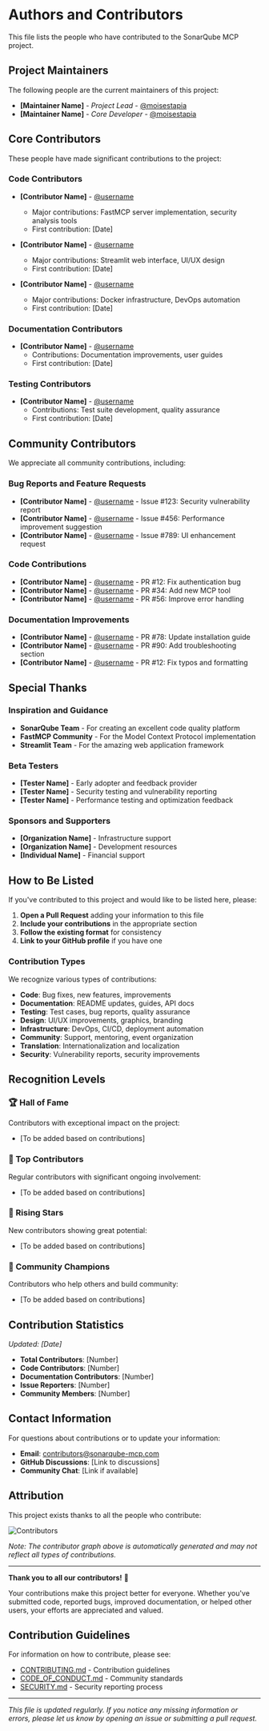 # Authors and Contributors

This file lists the people who have contributed to the SonarQube MCP project.

## Project Maintainers

The following people are the current maintainers of this project:

- **[Maintainer Name]** - *Project Lead* - [@moisestapia](https://github.com/moisestapia)
- **[Maintainer Name]** - *Core Developer* - [@moisestapia](https://github.com/moisestapia)

## Core Contributors

These people have made significant contributions to the project:

### Code Contributors

- **[Contributor Name]** - [@username](https://github.com/username)
  - Major contributions: FastMCP server implementation, security analysis tools
  - First contribution: [Date]

- **[Contributor Name]** - [@username](https://github.com/username)
  - Major contributions: Streamlit web interface, UI/UX design
  - First contribution: [Date]

- **[Contributor Name]** - [@username](https://github.com/username)
  - Major contributions: Docker infrastructure, DevOps automation
  - First contribution: [Date]

### Documentation Contributors

- **[Contributor Name]** - [@username](https://github.com/username)
  - Contributions: Documentation improvements, user guides
  - First contribution: [Date]

### Testing Contributors

- **[Contributor Name]** - [@username](https://github.com/username)
  - Contributions: Test suite development, quality assurance
  - First contribution: [Date]

## Community Contributors

We appreciate all community contributions, including:

### Bug Reports and Feature Requests

- **[Contributor Name]** - [@username](https://github.com/username) - Issue #123: Security vulnerability report
- **[Contributor Name]** - [@username](https://github.com/username) - Issue #456: Performance improvement suggestion
- **[Contributor Name]** - [@username](https://github.com/username) - Issue #789: UI enhancement request

### Code Contributions

- **[Contributor Name]** - [@username](https://github.com/username) - PR #12: Fix authentication bug
- **[Contributor Name]** - [@username](https://github.com/username) - PR #34: Add new MCP tool
- **[Contributor Name]** - [@username](https://github.com/username) - PR #56: Improve error handling

### Documentation Improvements

- **[Contributor Name]** - [@username](https://github.com/username) - PR #78: Update installation guide
- **[Contributor Name]** - [@username](https://github.com/username) - PR #90: Add troubleshooting section
- **[Contributor Name]** - [@username](https://github.com/username) - PR #12: Fix typos and formatting

## Special Thanks

### Inspiration and Guidance

- **SonarQube Team** - For creating an excellent code quality platform
- **FastMCP Community** - For the Model Context Protocol implementation
- **Streamlit Team** - For the amazing web application framework

### Beta Testers

- **[Tester Name]** - Early adopter and feedback provider
- **[Tester Name]** - Security testing and vulnerability reporting
- **[Tester Name]** - Performance testing and optimization feedback

### Sponsors and Supporters

- **[Organization Name]** - Infrastructure support
- **[Organization Name]** - Development resources
- **[Individual Name]** - Financial support

## How to Be Listed

If you've contributed to this project and would like to be listed here, please:

1. **Open a Pull Request** adding your information to this file
2. **Include your contributions** in the appropriate section
3. **Follow the existing format** for consistency
4. **Link to your GitHub profile** if you have one

### Contribution Types

We recognize various types of contributions:

- **Code**: Bug fixes, new features, improvements
- **Documentation**: README updates, guides, API docs
- **Testing**: Test cases, bug reports, quality assurance
- **Design**: UI/UX improvements, graphics, branding
- **Infrastructure**: DevOps, CI/CD, deployment automation
- **Community**: Support, mentoring, event organization
- **Translation**: Internationalization and localization
- **Security**: Vulnerability reports, security improvements

## Recognition Levels

### 🏆 Hall of Fame
Contributors with exceptional impact on the project:
- [To be added based on contributions]

### 🌟 Top Contributors
Regular contributors with significant ongoing involvement:
- [To be added based on contributions]

### 🚀 Rising Stars
New contributors showing great potential:
- [To be added based on contributions]

### 💎 Community Champions
Contributors who help others and build community:
- [To be added based on contributions]

## Contribution Statistics

*Updated: [Date]*

- **Total Contributors**: [Number]
- **Code Contributors**: [Number]
- **Documentation Contributors**: [Number]
- **Issue Reporters**: [Number]
- **Community Members**: [Number]

## Contact Information

For questions about contributions or to update your information:

- **Email**: contributors@sonarqube-mcp.com
- **GitHub Discussions**: [Link to discussions]
- **Community Chat**: [Link if available]

## Attribution

This project exists thanks to all the people who contribute:

![Contributors](https://contrib.rocks/image?repo=username/sonarqube-mcp)

*Note: The contributor graph above is automatically generated and may not reflect all types of contributions.*

---

**Thank you to all our contributors!** 🎉

Your contributions make this project better for everyone. Whether you've submitted code, reported bugs, improved documentation, or helped other users, your efforts are appreciated and valued.

## Contribution Guidelines

For information on how to contribute, please see:
- [CONTRIBUTING.md](CONTRIBUTING.md) - Contribution guidelines
- [CODE_OF_CONDUCT.md](CODE_OF_CONDUCT.md) - Community standards
- [SECURITY.md](SECURITY.md) - Security reporting process

---

*This file is updated regularly. If you notice any missing information or errors, please let us know by opening an issue or submitting a pull request.*